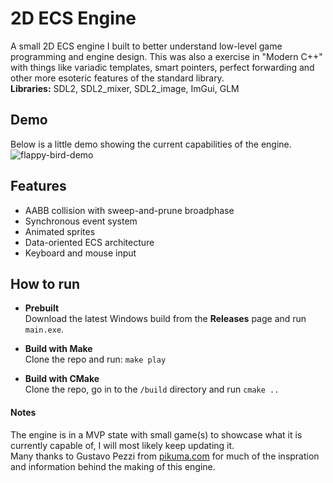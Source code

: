# 2D ECS Engine
A small 2D ECS engine I built to better understand low-level game programming and engine design. This was also a exercise in "Modern C++" with things like variadic templates, smart pointers, perfect forwarding and other more esoteric features of the standard library.  
**Libraries:** SDL2, SDL2_mixer, SDL2_image, ImGui, GLM


## Demo
Below is a little demo showing the current capabilities of the engine.  
![flappy-bird-demo](./showcase/bird-demo.gif)

## Features
- AABB collision with sweep-and-prune broadphase
- Synchronous event system
- Animated sprites
- Data-oriented ECS architecture
- Keyboard and mouse input

## How to run

- **Prebuilt**  
  Download the latest Windows build from the **Releases** page and run `main.exe`.

- **Build with Make**  
  Clone the repo and run:
  ``` make play ```

- **Build with CMake**  
  Clone the repo, go in to the ```/build``` directory and run ``` cmake .. ```

#### Notes
The engine is in a MVP state with small game(s) to showcase what it is currently capable of, I will most likely keep updating it.  
Many thanks to Gustavo Pezzi from [pikuma.com](https://pikuma.com) for much of the inspration and information behind the making of this engine.
